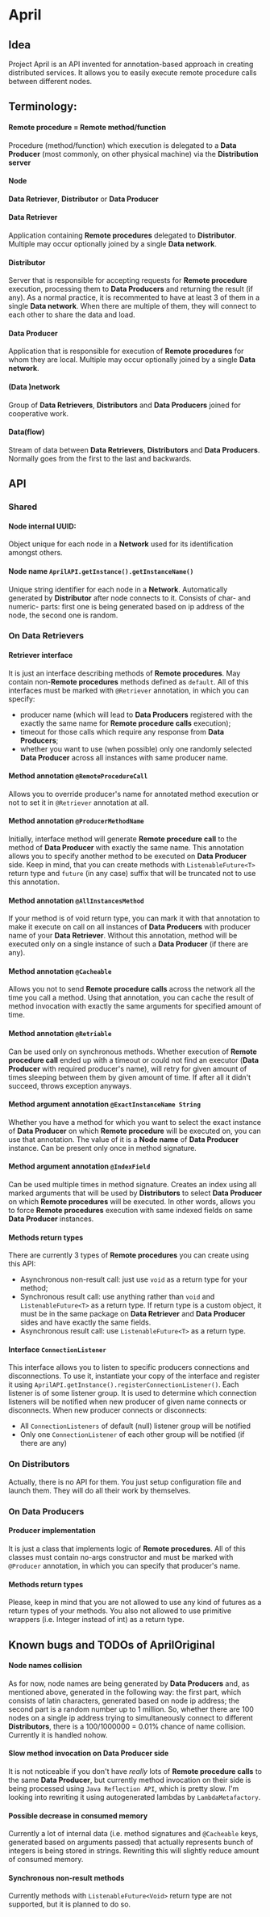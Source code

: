 # April

## Idea
Project April is an API invented for annotation-based approach in creating distributed services.
It allows you to easily execute remote procedure calls between different nodes.

## Terminology:
#### Remote procedure = Remote method/function
Procedure (method/function) which execution is delegated to a **Data Producer** (most commonly, on other physical machine) via the **Distribution server**
#### Node
**Data Retriever**, **Distributor** or **Data Producer**
#### Data Retriever
Application containing **Remote procedures** delegated to **Distributor**.
Multiple may occur optionally joined by a single **Data network**.
#### Distributor
Server that is responsible for accepting requests for **Remote procedure** execution, processing them to **Data Producers** and returning the result (if any).
As a normal practice, it is recommented to have at least 3 of them in a single **Data network**.
When there are multiple of them, they will connect to each other to share the data and load.
#### Data Producer
Application that is responsible for execution of **Remote procedures** for whom they are local.
Multiple may occur optionally joined by a single **Data network**.
#### (Data )network
Group of **Data Retrievers**, **Distributors** and **Data Producers** joined for cooperative work.
#### Data(flow)
Stream of data between **Data Retrievers**, **Distributors** and **Data Producers**. Normally goes from the first to the last and backwards.

## API
### Shared
#### Node internal UUID:
Object unique for each node in a **Network** used for its identification amongst others.
#### Node name `AprilAPI.getInstance().getInstanceName()`
Unique string identifier for each node in a **Network**. Automatically generated by **Distributor** after node connects to it.
Consists of char- and numeric- parts: first one is being generated based on ip address of the node, the second one is random.

### On Data Retrievers
#### Retriever interface
It is just an interface describing methods of **Remote procedures**.
May contain non-**Remote procedures** methods defined as `default`.
All of this interfaces must be marked with `@Retriever` annotation, in which you can specify:
- producer name (which will lead to **Data Producers** registered with the exactly the same name for **Remote procedure calls** execution);
- timeout for those calls which require any response from **Data Producers**;
- whether you want to use (when possible) only one randomly selected **Data Producer** across all instances with same producer name.
#### Method annotation `@RemoteProcedureCall`
Allows you to override producer's name for annotated method execution or not to set it in `@Retriever` annotation at all.
#### Method annotation `@ProducerMethodName`
Initially, interface method will generate **Remote procedure call** to the method of **Data Producer** with exactly the same name.
This annotation allows you to specify another method to be executed on **Data Producer** side.
Keep in mind, that you can create methods with `ListenableFuture<T>` return type and `future` (in any case) suffix that will be truncated not to use this annotation.
#### Method annotation `@AllInstancesMethod`
If your method is of void return type, you can mark it with that annotation to make it execute on call on all instances of **Data Producers** with producer name of your **Data Retriever**.
Without this annotation, method will be executed only on a single instance of such a **Data Producer** (if there are any).
#### Method annotation `@Cacheable`
Allows you not to send **Remote procedure calls** across the network all the time you call a method.
Using that annotation, you can cache the result of method invocation with exactly the same arguments for specified amount of time.
#### Method annotation `@Retriable`
Can be used only on synchronous methods.
Whether execution of **Remote procedure call** ended up with a timeout or could not find an executor (**Data Producer** with required producer's name), will retry for given amount of times sleeping between them by given amount of time.
If after all it didn't succeed, throws exception anyways.
#### Method argument annotation `@ExactInstanceName String`
Whether you have a method for which you want to select the exact instance of **Data Producer** on which **Remote procedure** will be executed on, you can use that annotation.
The value of it is a **Node name** of **Data Producer** instance.
Can be present only once in method signature.
#### Method argument annotation `@IndexField`
Can be used multiple times in method signature.
Creates an index using all marked arguments that will be used by **Distributors** to select **Data Producer** on which **Remote procedures** will be executed.
In other words, allows you to force **Remote procedures** execution with same indexed fields on same **Data Producer** instances.
#### Methods return types
There are currently 3 types of **Remote procedures** you can create using this API:
- Asynchronous non-result call: just use `void` as a return type for your method;
- Synchronous result call: use anything rather than `void` and `ListenableFuture<T>` as a return type. If return type is a custom object, it must be in the same package on **Data Retriever** and **Data Producer** sides and have exactly the same fields.
- Asynchronous result call: use `ListenableFuture<T>` as a return type.
#### Interface `ConnectionListener`
This interface allows you to listen to specific producers connections and disconnections.
To use it, instantiate your copy of the interface and register it using `AprilAPI.getInstance().registerConnectionListener()`.
Each listener is of some listener group. It is used to determine which connection listeners will be notified when new producer of given name connects or disconnects.
When new producer connects or disconnects:
- All `ConnectionListeners` of default (null) listener group will be notified
- Only one `ConnectionListener` of each other group will be notified (if there are any)

### On Distributors
Actually, there is no API for them. You just setup configuration file and launch them.
They will do all their work by themselves.

### On Data Producers
#### Producer implementation
It is just a class that implements logic of **Remote procedures**.
All of this classes must contain no-args constructor and must be marked with `@Producer` annotation, in which you can specify that producer's name.
#### Methods return types
Please, keep in mind that you are not allowed to use any kind of futures as a return types of your methods.
You also not allowed to use primitive wrappers (i.e. Integer instead of int) as a return type.

## Known bugs and TODOs of AprilOriginal
#### Node names collision
As for now, node names are being generated by **Data Producers** and, as mentioned above, generated in the following way: the first part, which consists of latin characters, generated based on node ip address; the second part is a random number up to 1 million. So, whether there are 100 nodes on a single ip address trying to simultaneously connect to different **Distributors**, there is a 100/1000000 = 0.01% chance of name collision. Currently it is handled nohow.
#### Slow method invocation on **Data Producer** side
It is not noticeable if you don't have _really_ lots of **Remote procedure calls** to the same **Data Producer**, but currently method invocation on their side is being processed using `Java Reflection API`, which is pretty slow. I'm looking into rewriting it using autogenerated lambdas by `LambdaMetafactory`.
#### Possible decrease in consumed memory
Currently a lot of internal data (i.e. method signatures and `@Cacheable` keys, generated based on arguments passed) that actually represents bunch of integers is being stored in strings. Rewriting this will slightly reduce amount of consumed memory.
#### Synchronous non-result methods
Currently methods with `ListenableFuture<Void>` return type are not supported, but it is planned to do so.